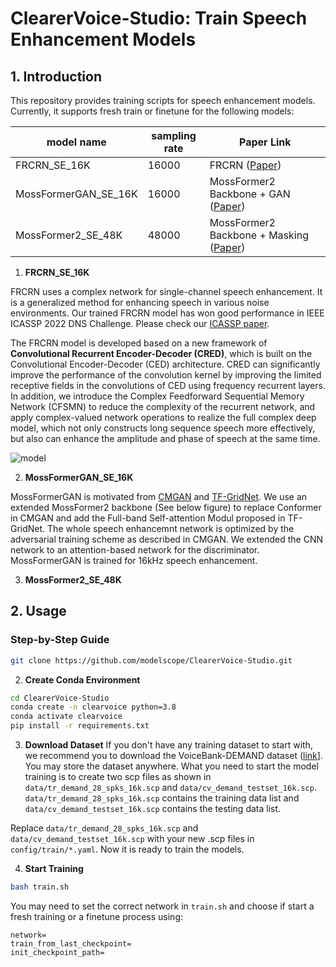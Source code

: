 # ClearerVoice-Studio: Train Speech Enhancement Models

## 1. Introduction

This repository provides training scripts for speech enhancement models. Currently, it supports fresh train or finetune for the following models:

|model name| sampling rate | Paper Link|
|----------|---------------|------------|
|FRCRN_SE_16K|16000        | FRCRN ([Paper](https://arxiv.org/abs/2206.07293))   |
|MossFormerGAN_SE_16K|16000| MossFormer2 Backbone + GAN ([Paper](https://arxiv.org/abs/2312.11825))|
|MossFormer2_SE_48K  |48000| MossFormer2 Backbone + Masking ([Paper](https://arxiv.org/abs/2312.11825))|

1. **FRCRN_SE_16K**

FRCRN uses a complex network for single-channel speech enhancement. It is a generalized method for enhancing speech in various noise environments. Our trained FRCRN model has won good performance in IEEE ICASSP 2022 DNS Challenge. Please check our [ICASSP paper](https://arxiv.org/abs/2206.07293). 

The FRCRN model is developed based on a new framework of **Convolutional Recurrent Encoder-Decoder (CRED)**, which is built on the Convolutional Encoder-Decoder (CED) architecture. CRED can significantly improve the performance of the convolution kernel by improving the limited receptive fields in the convolutions of CED using frequency recurrent layers. In addition, we introduce the Complex Feedforward Sequential Memory Network (CFSMN) to reduce the complexity of the recurrent network, and apply complex-valued network operations to realize the full complex deep model, which not only constructs long sequence speech more effectively, but also can enhance the amplitude and phase of speech at the same time. 

![model](https://user-images.githubusercontent.com/62317780/203685825-1c349023-c926-45cd-8630-e6289b4d16bd.png)

2. **MossFormerGAN_SE_16K**

MossFormerGAN is motivated from [CMGAN](https://arxiv.org/abs/2203.15149) and [TF-GridNet](https://arxiv.org/abs/2209.03952). We use an extended MossFormer2 backbone (See below figure) to replace Conformer in CMGAN and add the Full-band Self-attention Modul proposed in TF-GridNet. The whole speech enhancemnt network is optimized by the adversarial training scheme as described in CMGAN. We extended the CNN network to an attention-based network for the discriminator. MossFormerGAN is trained for 16kHz speech enhancement.


3. **MossFormer2_SE_48K**



## 2. Usage

### Step-by-Step Guide

``` sh
git clone https://github.com/modelscope/ClearerVoice-Studio.git
```

2. **Create Conda Environment**

``` sh
cd ClearerVoice-Studio
conda create -n clearvoice python=3.8
conda activate clearvoice
pip install -r requirements.txt
```

3. **Download Dataset**
If you don't have any training dataset to start with, we recommend you to download the VoiceBank-DEMAND dataset ([link](https://datashare.ed.ac.uk/handle/10283/2826)]. You may store the dataset anywhere. What you need to start the model training is to create two scp files as shown in `data/tr_demand_28_spks_16k.scp` and `data/cv_demand_testset_16k.scp`. `data/tr_demand_28_spks_16k.scp` contains the training data list and `data/cv_demand_testset_16k.scp` contains the testing data list.

Replace `data/tr_demand_28_spks_16k.scp` and `data/cv_demand_testset_16k.scp` with your new .scp files in `config/train/*.yaml`. Now it is ready to train the models.

4. **Start Training**

``` sh
bash train.sh
```

You may need to set the correct network in `train.sh` and choose if start a fresh training or a finetune process using:
```
network=
train_from_last_checkpoint=
init_checkpoint_path=
```
